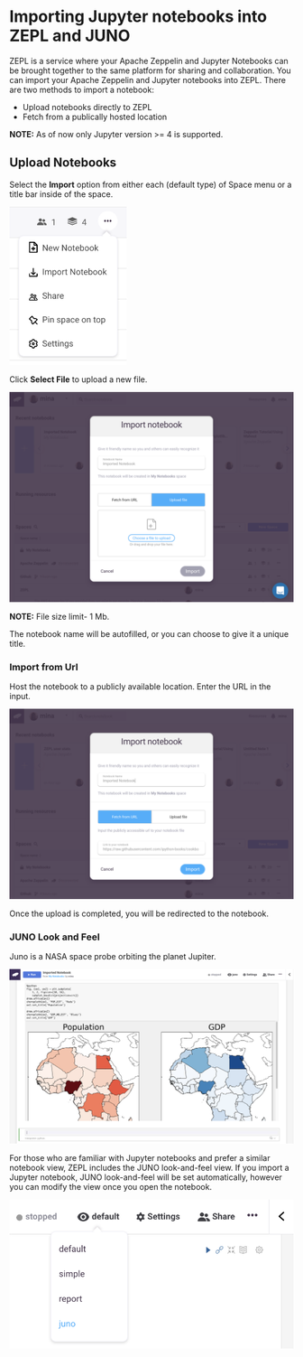 <h1> Importing Jupyter notebooks into ZEPL and JUNO </h1>

ZEPL is a service where your Apache Zeppelin and Jupyter Notebooks can be brought together to the same platform for sharing and collaboration. You can import your Apache Zeppelin and Jupyter notebooks into ZEPL. There are two methods to import a notebook:

* Upload notebooks directly to ZEPL
* Fetch from a publically hosted location

<span class="note-font">**NOTE:** As of now only Jupyter version >= 4 is supported.</span>


## Upload Notebooks

Select the **Import** option from either each (default type) of Space menu or a title bar inside of the space.

<img src="../../img/import_dropdown.png" height="280px" class="image-box big-img"/>

Click **Select File** to upload a new file.

<img src="../../img/import_upload.png" class="image-box big-img"/>

<span class="note-font">**NOTE:** File size limit- 1 Mb.</span>

The notebook name will be autofilled, or you can choose to give it a unique title.

### Import from Url

Host the notebook to a publicly available location.
Enter the URL in the input.

<img src="../../img/import_url.png" class="image-box big-img"/>

Once the upload is completed, you will be redirected to the notebook.


### JUNO Look and Feel

Juno is a NASA space probe orbiting the planet Jupiter.

<img src="../../img/juno_demo.png" class="image-box big-img"/>

For those who are familiar with Jupyter notebooks and prefer a similar notebook view, ZEPL includes the JUNO look-and-feel view. If you import a Jupyter notebook, JUNO look-and-feel will be set automatically, however you can modify the view once you open the notebook.

<img src="../../img/juno_dropdown.png" class="image-box big-img"/>
